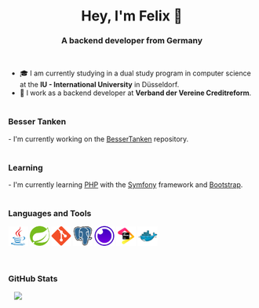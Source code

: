 <h1 align='center'>Hey, I'm Felix 👋</h1>
<h3 align='center'>A backend developer from Germany</h3> <br>

- 🎓 I am currently studying in a dual study program in computer science at the **IU - International University** in Düsseldorf. <br>
- 💼 I work as a backend developer at **Verband der Vereine Creditreform**. <br><br>

<h3>Besser Tanken</h3>
- I'm currently working on the <a href='https://github.com/flixInside/BesserTanken'>BesserTanken</a> repository. <br><br>

<h3>Learning</h3>
- I'm currently learning <a href='https://www.php.net'>PHP</a> with the <a href='https://symfony.com'>Symfony</a> framework and <a href ='https://getbootstrap.com'>Bootstrap</a>. <br><br>

<h3>Languages and Tools</h3>

<p>
  <code><img src="https://raw.githubusercontent.com/devicons/devicon/master/icons/java/java-original.svg" width="40" height="40"/></code>
  <code><img src="https://raw.githubusercontent.com/devicons/devicon/master/icons/spring/spring-original.svg" width="40" height="40"/></code>
  <code><img src="https://raw.githubusercontent.com/devicons/devicon/master/icons/git/git-original.svg" width="40" height="40"/></code>
  <code><img src="https://raw.githubusercontent.com/devicons/devicon/master/icons/postgresql/postgresql-original.svg" width="40" height="40"/></code>
  <code><img src="https://raw.githubusercontent.com/devicons/devicon/master/icons/insomnia/insomnia-original.svg" width="40" height="40"/></code>
  <code><img src="https://raw.githubusercontent.com/devicons/devicon/master/icons/jetbrains/jetbrains-original.svg" width="40" height="40"/></code>
  <code><img src="https://raw.githubusercontent.com/devicons/devicon/master/icons/docker/docker-original.svg" width="40" height="40"/></code>
</p>
<br>

<h3>GitHub Stats</h3>

<p>
&nbsp;&nbsp;
    <img src="https://github-readme-stats.vercel.app/api?username=fIix29&show_icons=true&theme=dark&locale=en"/>
</p>
